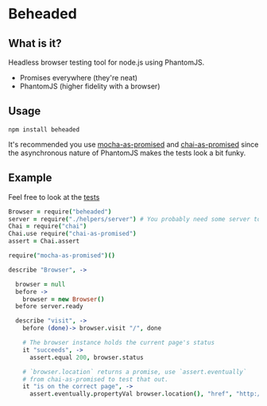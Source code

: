 # Beheaded

## What is it?

Headless browser testing tool for node.js using PhantomJS.

- Promises everywhere (they're neat)
- PhantomJS (higher fidelity with a browser)

## Usage

```
npm install beheaded
```

It's recommended you use [mocha-as-promised](https://github.com/domenic/mocha-as-promised) and [chai-as-promised](https://github.com/domenic/chai-as-promised/) since the asynchronous nature of PhantomJS makes the tests look a bit funky.

## Example

Feel free to look at the [tests](https://github.com/MongoHQ/beheaded/blob/master/test/browser_test.coffee)

```coffee
Browser = require("beheaded")
server = require("./helpers/server") # You probably need some server to test.
Chai = require("chai")
Chai.use require("chai-as-promised")
assert = Chai.assert

require("mocha-as-promised")()

describe "Browser", ->

  browser = null
  before ->
    browser = new Browser()
  before server.ready

  describe "visit", ->
    before (done)-> browser.visit "/", done

    # The browser instance holds the current page's status
    it "succeeds", ->
      assert.equal 200, browser.status

    # `browser.location` returns a promise, use `assert.eventually`
    # from chai-as-promised to test that out.
    it "is on the correct page", ->
      assert.eventually.propertyVal browser.location(), "href", "http://localhost:3001/"
```